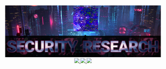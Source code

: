 <!---
Portfolio Website - m0ham3d.com
--->
<p align="center">
<a href="https://bit.ly/m0ham3dx" target="_blank">
  <img src="mxxx.png" alt="m0ham3dx"/>
  <img src="https://hits.seeyoufarm.com/api/count/incr/badge.svg?url=https%3A%2F%2Fgithub.com%2Fm0ham3dx&count_bg=%234C0070&title_bg=%23000000&icon=openaccess.svg&icon_color=%23E7E7E7&title=agents&edge_flat=false"/>
  <img src="https://img.shields.io/badge/Ape-yes-red.svg?style=flat-squre&logo=dark-reader&labelColor=black&color=1E5128">
  <img src="https://img.shields.io/badge/GMI-yes-red.svg?style=flat-squre&logo=cachet&labelColor=black&color=1E5128">  
</a>
</p>

